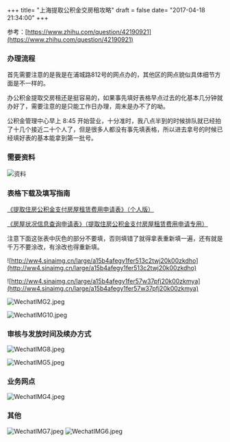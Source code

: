 +++
title= "上海提取公积金交房租攻略"
draft = false
date= "2017-04-18 21:34:00"
+++

参考：[https://www.zhihu.com/question/42190921](https://www.zhihu.com/question/42190921)

### 办理流程

首先需要注意的是我是在浦城路812号的网点办的，其他区的网点貌似具体细节方面是不一样的。

办公积金提取交房租还是挺容易的，如果事先填好表格早点过去的化基本几分钟就办好了，需要注意的是只能工作日办理，周末是办不了的呦。

公积金管理中心早上 8:45 开始营业，十分准时，我八点半到的时候排队就已经拍了十几个接近二十个人了，但是很多人都没有事先填表格，所以进去拿号的时候已经填好表的基本能拿到第一批号。

### 需要资料

![资料](http://ww4.sinaimg.cn/large/a15b4afegy1fer52n49asj20k00zk753)

### 表格下载及填写指南

[《提取住房公积金支付房屋租赁费用申请表》（个人版）](http://www.shgjj.com/html/zyxw/img/20150429103704619.doc)

[《房屋状况信息查询申请表》（提取住房公积金支付房屋租赁费用申请专用）](http://www.shgjj.com/html/bgxz/img/20160713095918005.doc)

注意下面这张表中灰色的部分不要填，否则填错了就得拿表重新填一遍，还有就是千万不要涂改，有涂改也得重新填。

![http://ww4.sinaimg.cn/large/a15b4afegy1fer513c2twj20k00zkdho](http://ww4.sinaimg.cn/large/a15b4afegy1fer513c2twj20k00zkdho)

![http://ww4.sinaimg.cn/large/a15b4afegy1fer57w37pfj20k00zkmya](http://ww4.sinaimg.cn/large/a15b4afegy1fer57w37pfj20k00zkmya)

![WechatIMG2.jpeg](https://ooo.0o0.ooo/2017/04/18/58f6123248f72.jpeg)

![WechatIMG10.jpeg](https://ooo.0o0.ooo/2017/04/18/58f612767e9dc.jpeg)

### 审核与发放时间及续办方式

![WechatIMG8.jpeg](https://ooo.0o0.ooo/2017/04/18/58f613708bd0c.jpeg)

![WechatIMG5.jpeg](https://ooo.0o0.ooo/2017/04/18/58f613a8727c3.jpeg)

### 业务网点

![WechatIMG4.jpeg](https://ooo.0o0.ooo/2017/04/18/58f6142b761e3.jpeg)

### 其他

![WechatIMG7.jpeg](https://ooo.0o0.ooo/2017/04/18/58f6148550278.jpeg)
![WechatIMG6.jpeg](https://ooo.0o0.ooo/2017/04/18/58f61485520e6.jpeg)